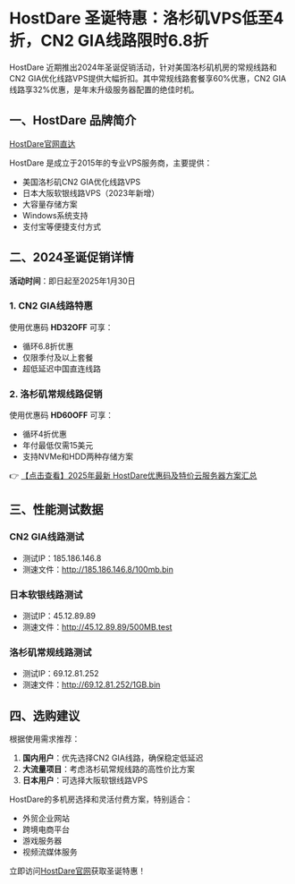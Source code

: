 # HostDare 圣诞特惠：洛杉矶VPS低至4折，CN2 GIA线路限时6.8折

HostDare 近期推出2024年圣诞促销活动，针对美国洛杉矶机房的常规线路和CN2 GIA优化线路VPS提供大幅折扣。其中常规线路套餐享60%优惠，CN2 GIA线路享32%优惠，是年末升级服务器配置的绝佳时机。

## 一、HostDare 品牌简介

[HostDare官网直达](https://bit.ly/hostdare)

HostDare 是成立于2015年的专业VPS服务商，主要提供：
- 美国洛杉矶CN2 GIA优化线路VPS
- 日本大阪软银线路VPS（2023年新增）
- 大容量存储方案
- Windows系统支持
- 支付宝等便捷支付方式

## 二、2024圣诞促销详情

**活动时间**：即日起至2025年1月30日

### 1. CN2 GIA线路特惠
使用优惠码 **HD32OFF** 可享：
- 循环6.8折优惠
- 仅限季付及以上套餐
- 超低延迟中国直连线路

### 2. 洛杉矶常规线路促销
使用优惠码 **HD60OFF** 可享：
- 循环4折优惠
- 年付最低仅需15美元
- 支持NVMe和HDD两种存储方案

👉 [【点击查看】2025年最新 HostDare优惠码及特价云服务器方案汇总](https://bit.ly/hostdare)

## 三、性能测试数据

### CN2 GIA线路测试
- 测试IP：185.186.146.8
- 测速文件：http://185.186.146.8/100mb.bin

### 日本软银线路测试
- 测试IP：45.12.89.89
- 测速文件：http://45.12.89.89/500MB.test

### 洛杉矶常规线路测试
- 测试IP：69.12.81.252
- 测速文件：http://69.12.81.252/1GB.bin

## 四、选购建议

根据使用需求推荐：
1. **国内用户**：优先选择CN2 GIA线路，确保稳定低延迟
2. **大流量项目**：考虑洛杉矶常规线路的高性价比方案
3. **日本用户**：可选择大阪软银线路VPS

HostDare的多机房选择和灵活付费方案，特别适合：
- 外贸企业网站
- 跨境电商平台
- 游戏服务器
- 视频流媒体服务

立即访问[HostDare官网](https://bit.ly/hostdare)获取圣诞特惠！